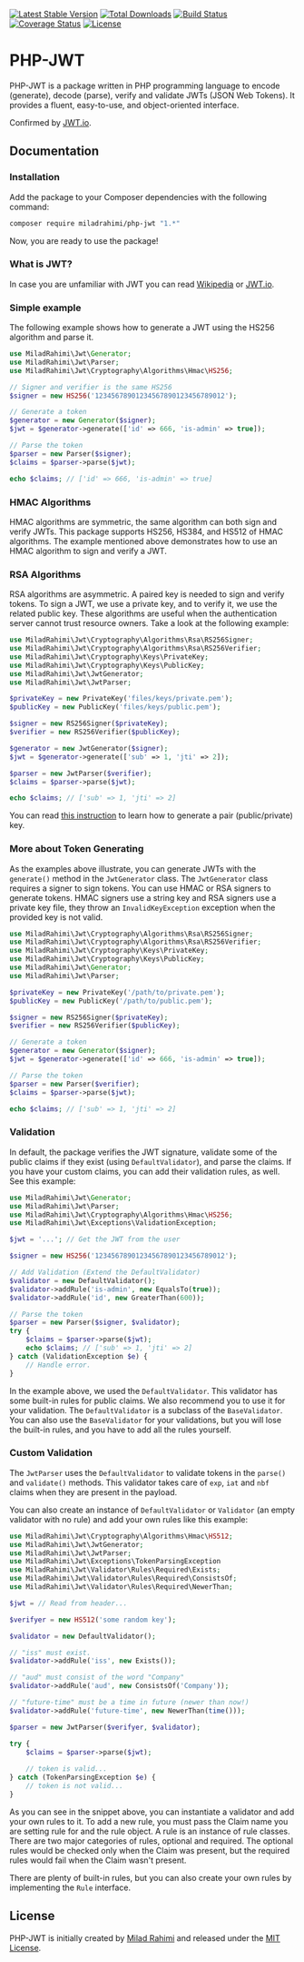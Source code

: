[![Latest Stable Version](https://poser.pugx.org/miladrahimi/php-jwt/v/stable)](https://packagist.org/packages/miladrahimi/php-jwt)
[![Total Downloads](https://poser.pugx.org/miladrahimi/php-jwt/downloads)](https://packagist.org/packages/miladrahimi/php-jwt)
[![Build Status](https://travis-ci.org/miladrahimi/php-jwt.svg?branch=master)](https://travis-ci.org/miladrahimi/php-jwt)
[![Coverage Status](https://coveralls.io/repos/github/miladrahimi/php-jwt/badge.svg?branch=master)](https://coveralls.io/github/miladrahimi/php-jwt?branch=master)
[![License](https://poser.pugx.org/miladrahimi/php-jwt/license)](https://packagist.org/packages/miladrahimi/php-jwt)

# PHP-JWT

PHP-JWT is a package written in PHP programming language to encode (generate), decode (parse), verify and validate JWTs 
(JSON Web Tokens). It provides a fluent, easy-to-use, and object-oriented interface.

Confirmed by [JWT.io](https://jwt.io).

## Documentation

### Installation

Add the package to your Composer dependencies with the following command:

```bash
composer require miladrahimi/php-jwt "1.*"
```

Now, you are ready to use the package!

### What is JWT?

In case you are unfamiliar with JWT you can read [Wikipedia](https://en.wikipedia.org/wiki/JSON_Web_Token) or 
[JWT.io](https://jwt.io).

### Simple example

The following example shows how to generate a JWT using the HS256 algorithm and parse it.

```php
use MiladRahimi\Jwt\Generator;
use MiladRahimi\Jwt\Parser;
use MiladRahimi\Jwt\Cryptography\Algorithms\Hmac\HS256;

// Signer and verifier is the same HS256
$signer = new HS256('12345678901234567890123456789012');

// Generate a token
$generator = new Generator($signer);
$jwt = $generator->generate(['id' => 666, 'is-admin' => true]);

// Parse the token
$parser = new Parser($signer);
$claims = $parser->parse($jwt);

echo $claims; // ['id' => 666, 'is-admin' => true]
```

### HMAC Algorithms

HMAC algorithms are symmetric, the same algorithm can both sign and verify JWTs. This package supports HS256, HS384, and HS512 of HMAC algorithms. The example mentioned above demonstrates how to use an HMAC algorithm to sign and verify a JWT.

### RSA Algorithms

RSA algorithms are asymmetric. A paired key is needed to sign and verify tokens. To sign a JWT, we use a private key, and to verify it, we use the related public key. These algorithms are useful when the authentication server cannot trust resource owners. Take a look at the following example:

```php
use MiladRahimi\Jwt\Cryptography\Algorithms\Rsa\RS256Signer;
use MiladRahimi\Jwt\Cryptography\Algorithms\Rsa\RS256Verifier;
use MiladRahimi\Jwt\Cryptography\Keys\PrivateKey;
use MiladRahimi\Jwt\Cryptography\Keys\PublicKey;
use MiladRahimi\Jwt\JwtGenerator;
use MiladRahimi\Jwt\JwtParser;

$privateKey = new PrivateKey('files/keys/private.pem');
$publicKey = new PublicKey('files/keys/public.pem');

$signer = new RS256Signer($privateKey);
$verifier = new RS256Verifier($publicKey);

$generator = new JwtGenerator($signer);
$jwt = $generator->generate(['sub' => 1, 'jti' => 2]);

$parser = new JwtParser($verifier);
$claims = $parser->parse($jwt);

echo $claims; // ['sub' => 1, 'jti' => 2]
```

You can read [this instruction](https://en.wikibooks.org/wiki/Cryptography/Generate_a_keypair_using_OpenSSL) to learn how to generate a pair (public/private) key.

### More about Token Generating

As the examples above illustrate, you can generate JWTs with the `generate()` method in the `JwtGenerator` class.
The `JwtGenerator` class requires a signer to sign tokens. You can use HMAC or RSA signers to generate tokens.
HMAC signers use a string key and RSA signers use a private key file,
they throw an `InvalidKeyException` exception when the provided key is not valid.

```php
use MiladRahimi\Jwt\Cryptography\Algorithms\Rsa\RS256Signer;
use MiladRahimi\Jwt\Cryptography\Algorithms\Rsa\RS256Verifier;
use MiladRahimi\Jwt\Cryptography\Keys\PrivateKey;
use MiladRahimi\Jwt\Cryptography\Keys\PublicKey;
use MiladRahimi\Jwt\Generator;
use MiladRahimi\Jwt\Parser;

$privateKey = new PrivateKey('/path/to/private.pem');
$publicKey = new PublicKey('/path/to/public.pem');

$signer = new RS256Signer($privateKey);
$verifier = new RS256Verifier($publicKey);

// Generate a token
$generator = new Generator($signer);
$jwt = $generator->generate(['id' => 666, 'is-admin' => true]);

// Parse the token
$parser = new Parser($verifier);
$claims = $parser->parse($jwt);

echo $claims; // ['sub' => 1, 'jti' => 2]
```

### Validation

In default, the package verifies the JWT signature, validate some of the public claims if they exist (using `DefaultValidator`), and parse the claims. If you have your custom claims, you can add their validation rules, as well. See this example:

```php
use MiladRahimi\Jwt\Generator;
use MiladRahimi\Jwt\Parser;
use MiladRahimi\Jwt\Cryptography\Algorithms\Hmac\HS256;
use MiladRahimi\Jwt\Exceptions\ValidationException;

$jwt = '...'; // Get the JWT from the user

$signer = new HS256('12345678901234567890123456789012');

// Add Validation (Extend the DefaultValidator)
$validator = new DefaultValidator();
$validator->addRule('is-admin', new EqualsTo(true));
$validator->addRule('id', new GreaterThan(600));

// Parse the token
$parser = new Parser($signer, $validator);
try {
    $claims = $parser->parse($jwt);
    echo $claims; // ['sub' => 1, 'jti' => 2]
} catch (ValidationException $e) {
    // Handle error.
}
```

In the example above, we used the `DefaultValidator`. This validator has some built-in rules for public claims. We also recommend you to use it for your validation. The `DefaultValidator` is a subclass of the `BaseValidator`. You can also use the `BaseValidator` for your validations, but you will lose the built-in rules, and you have to add all the rules yourself.

### Custom Validation

The `JwtParser` uses the `DefaultValidator` to validate tokens in the `parse()` and `validate()` methods. This validator takes care of `exp`, `iat` and `nbf` claims when they are present in the payload.

You can also create an instance of `DefaultValidator` or `Validator` (an empty validator with no rule) and add your own rules like this example:

```php
use MiladRahimi\Jwt\Cryptography\Algorithms\Hmac\HS512;
use MiladRahimi\Jwt\JwtGenerator;
use MiladRahimi\Jwt\JwtParser;
use MiladRahimi\Jwt\Exceptions\TokenParsingException
use MiladRahimi\Jwt\Validator\Rules\Required\Exists;
use MiladRahimi\Jwt\Validator\Rules\Required\ConsistsOf;
use MiladRahimi\Jwt\Validator\Rules\Required\NewerThan;

$jwt = // Read from header...

$verifyer = new HS512('some random key');

$validator = new DefaultValidator();

// "iss" must exist.
$validator->addRule('iss', new Exists());

// "aud" must consist of the word "Company"
$validator->addRule('aud', new ConsistsOf('Company'));

// "future-time" must be a time in future (newer than now!)
$validator->addRule('future-time', new NewerThan(time()));

$parser = new JwtParser($verifyer, $validator);

try {
    $claims = $parser->parse($jwt);
    
    // token is valid...
} catch (TokenParsingException $e) {
    // token is not valid...
}
```

As you can see in the snippet above, you can instantiate a validator and add your own rules to it.
To add a new rule, you must pass the Claim name you are setting rule for and the rule object.
A rule is an instance of rule classes. There are two major categories of rules, optional and required.
The optional rules would be checked only when the Claim was present, but the required rules would fail when the Claim wasn't present.

There are plenty of built-in rules, but you can also create your own rules by implementing the `Rule` interface.

## License
PHP-JWT is initially created by [Milad Rahimi](http://miladrahimi.com)
and released under the [MIT License](http://opensource.org/licenses/mit-license.php).

